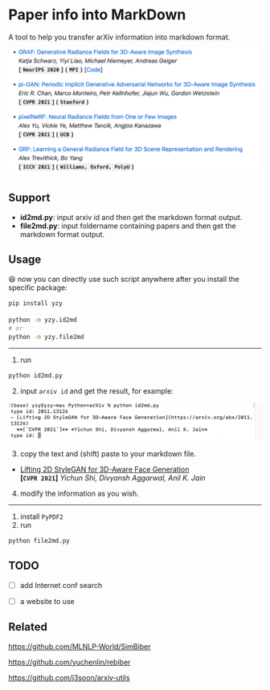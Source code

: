 # Paper info into MarkDown

A tool to help you transfer arXiv information into markdown format.

<div align=center><img width="600" src="https://raw.githubusercontent.com/yzy1996/Image-Hosting/master/202303282243237.png"/></div>



## Support

- **id2md.py**: input arxiv id and then get the markdown format output.
- **file2md.py**: input foldername containing papers and then get the markdown format output.



## Usage

:laughing: now you can directly use such script anywhere after you install the specific package: 

```bash
pip install yzy

python -m yzy.id2md
# or 
python -m yzy.file2md
```



---

1. run

```bash
python id2md.py
```

2. input `arxiv id` and get the result, for example:

<div align=center><img width="700" src="https://raw.githubusercontent.com/yzy1996/Image-Hosting/master/202303282218968.png"/></div>

3. copy the text and (shift) paste to your markdown file.

- [Lifting 2D StyleGAN for 3D-Aware Face Generation](https://arxiv.org/abs/2011.13126)  
  **[`CVPR 2021`]** *Yichun Shi, Divyansh Aggarwal, Anil K. Jain*

4. modify the information as you wish.

---



1. install `PyPDF2`
2. run

```bash
python file2md.py
```



## TODO

- [ ] add Internet conf search
- [ ] a website to use



## Related

https://github.com/MLNLP-World/SimBiber

https://github.com/yuchenlin/rebiber

https://github.com/j3soon/arxiv-utils
